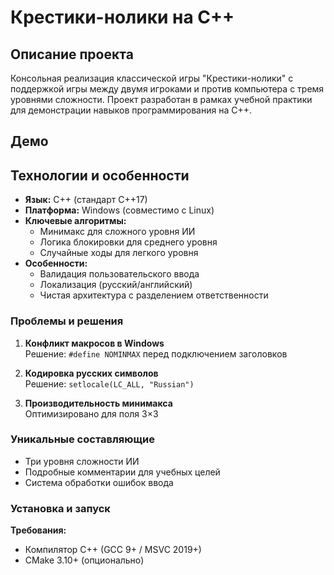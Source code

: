# Крестики-нолики на C++

## Описание проекта
Консольная реализация классической игры "Крестики-нолики" с поддержкой игры между двумя игроками и против компьютера с тремя уровнями сложности. Проект разработан в рамках учебной практики для демонстрации навыков программирования на C++.

## Демо




## Технологии и особенности
- **Язык:** C++ (стандарт C++17)
- **Платформа:** Windows (совместимо с Linux)
- **Ключевые алгоритмы:**
  - Минимакс для сложного уровня ИИ
  - Логика блокировки для среднего уровня
  - Случайные ходы для легкого уровня
- **Особенности:**
  - Валидация пользовательского ввода
  - Локализация (русский/английский)
  - Чистая архитектура с разделением ответственности


### Проблемы и решения
1. **Конфликт макросов в Windows**  
   Решение: `#define NOMINMAX` перед подключением заголовков

2. **Кодировка русских символов**  
   Решение: `setlocale(LC_ALL, "Russian")`

3. **Производительность минимакса**  
   Оптимизировано для поля 3×3

### Уникальные составляющие
- Три уровня сложности ИИ
- Подробные комментарии для учебных целей
- Система обработки ошибок ввода


### Установка и запуск
**Требования:**
- Компилятор C++ (GCC 9+ / MSVC 2019+)
- CMake 3.10+ (опционально)

